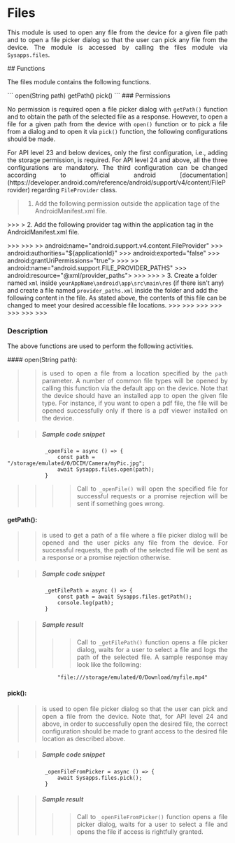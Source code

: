 # Files
<p style = "text-align: justify">This module is used to open any file from the device for a given file path and to open a file picker dialog so that the user can pick any file from the device. The module is accessed by calling the files module via <code>Sysapps.files</code>.</p> 
## Functions
<p style = "text-align: justify">The files module contains the following functions.</p>
``` 
    open(String path)
    getPath()
    pick()
```
### Permissions
<p style = "text-align: justify">No permission is required open a file picker dialog with <code>getPath()</code> function and to obtain the path of the selected file as a response. However, to open a file for a given path from the device with <code>open()</code> function or to pick a file from a dialog and to open it via <code>pick()</code> function, the following  configurations should be made.</p>
<p style = "text-align: justify">For API level 23 and below devices, only the first configuration, i.e., adding the storage permission, is required. For API level 24 and above, all the three configurations are mandatory. The third configuration can be changed according to official android [documentation](https://developer.android.com/reference/android/support/v4/content/FileProvider)  regarding <code>FileProvider</code> class.</p>

> 1. Add the following permission outside the application tage of the AndroidManifest.xml file.
>>>
 <uses-permission android:name="android.permission.WRITE_EXTERNAL_STORAGE"/>
>>>
> 2. Add the following provider tag within the application tag in the AndroidManifest.xml file.</p>
>>>
>>>         <provider
>>>                 android:name="android.support.v4.content.FileProvider"
>>>                 android:authorities="${applicationId}"
>>>                 android:exported="false"
>>>                 android:grantUriPermissions="true">
>>>                 <meta-data
>>>                     android:name="android.support.FILE_PROVIDER_PATHS"
>>>                     android:resource="@xml/provider_paths">
>>>                 </meta-data>
>>>         </provider>
> 3. Create a folder named <code>xml</code> inside <code>yourAppName\android\app\src\main\res</code> (if there isn't any) and create a file named <code>provider_paths.xml</code> inside the folder and add the following content in the file. As stated above, the contents of this file can be changed to meet your desired accessible file locations.
>>>
>>>		<?xml version="1.0" encoding="utf-8"?>
>>>		<paths xmlns:android="http://schemas.android.com/apk/res/android">
>>>			<root-path name="root" path=""/>
>>>			<files-path name="internal_files" path="images/"/>
>>>			<external-path name="external_files" path="docs/"/>
>>>		</paths>

### Description
<p style = "text-align: justify">The above functions are used to perform the following activities.</p>
#### open(String path): 

> ><p style = "text-align: justify">is used to open a file from a location specified by the <code>path</code> parameter. A number of common file types will be opened by calling this function via the default app on the device. Note that the device should have an installed app to open the given file type. For instance, if you want to open a pdf file, the file will be opened successfully only if there is a pdf viewer installed on the device.</p>

>> ##### Sample code snippet
``` 
            _openFile = async () => {
            	const path = "/storage/emulated/0/DCIM/Camera/myPic.jpg";
                await Sysapps.files.open(path);
            } 
```
>>>><p style = "text-align: justify">Call to  <code>_openFile()</code> will open the specified file for successful requests or a promise rejection will be sent if something goes wrong.</p>

#### getPath(): 

> ><p style = "text-align: justify">is used to get a path of a file where a  file picker dialog will be opened and the user picks any file from the device. For successful requests, the path of the selected file will be sent as a response or a promise rejection otherwise. </p>

>> ##### Sample code snippet
``` 
            _getFilePath = async () => {
                const path = await Sysapps.files.getPath();
                console.log(path);
            } 
```
>>##### Sample result 
>>>><p style = "text-align: justify">Call to  <code>_getFilePath()</code> function opens a file picker dialog, waits for a user to select a file and logs the path of the selected file. A sample response may look like the following:

```
                "file:///storage/emulated/0/Download/myfile.mp4"
```

#### pick(): 

> ><p style = "text-align: justify">is used to open  file picker dialog so that the user can pick and open a file from the device. Note that, for API level 24 and above, in order to successfully open the desired file, the correct configuration should be made to grant access to the desired file location as described above. </p>

>> ##### Sample code snippet
``` 
            _openFileFromPicker = async () => {
                await Sysapps.files.pick();
            } 
```
>>##### Sample result 
>>>><p style = "text-align: justify">Call to  <code>_openFileFromPicker()</code> function opens a file picker dialog, waits for a user to select a file and opens the file if access is rightfully granted.</p>
